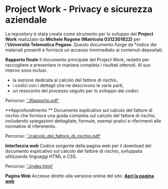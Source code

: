 # Project Work - Privacy e sicurezza aziendale

La repository è stata creata come strumento per lo sviluppo del **Project Work** realizzato da **Michele Ragone (Matricola 0312301822)** per l'**Università Telematica Pegaso**. Questo documento funge da **indice* dei materiali presenti e fornisce un accesso immmediato ai contenuti depositati.

**Rapporto finale**
Il documento principale del Project Work, redatto per raccogliere e presentare in maniera completa i risultati ottenuti. Al suo interno sono inclusi:
 - la sezione dedicata al calcolo del fattore di rischio,
 - i codici con i dettagli che ne descrivono le varie parti,
 - un resoconto del processo seguito per lo sviluppo dei codici.
    
Percorso: ['./Rapporto.pdf'](Rapporto.pdf)

**Approfondimento **
Documento esplicativo sul calcolo del fattore di rischio che fornisce una guida completa sul calcolo del fattore di rischio, includendo spiegazioni dettagliate, formule, esempi pratici e riferimenti alle normative di riferimento.

Percorso: ['./calcolo_del_fattore_di_rischio.pdf'](calcolo_del_fattore_di_rischio.pdf)

**Interfaccia web**
Codice sorgente della pagina web per il download del documento esplicativo sul calcolo del fattore di rischio, sviluppata utilizzando linguaggi HTML e CSS.

Percorso: ['./index.html'](index.html)

**Pagina Web**
Accesso diretto alla versione online del sito: **[Apri la pagina web](https://mrdrage.github.io/fattore-rischio/)**


